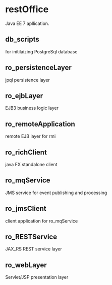 # restOffice

Java EE 7 apllication. 

## db_scripts

for initilaizing PostgreSql database

## ro_persistenceLayer

jpql persistence layer

## ro_ejbLayer

EJB3 business logic layer

## ro_remoteApplication

remote EJB layer for rmi

## ro_richClient

java FX standalone client

## ro_mqService

JMS service for event publishing and processing

## ro_jmsClient

client application for ro_mqService

## ro_RESTService

JAX_RS REST service layer

## ro_webLayer

Servlet/JSP presentation layer


